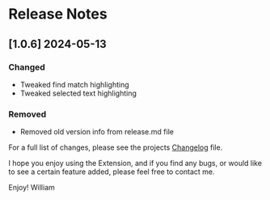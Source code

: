 # Release Notes

<!-- ## [v-inc] ${YEAR4}-${MONTHNUMBER}-${DATE} -->

## [1.0.6] 2024-05-13
### Changed
- Tweaked find match highlighting
- Tweaked selected text highlighting

### Removed
- Removed old version info from release.md file


For a full list of changes, please see the projects [Changelog](CHANGELOG.md) file.

I hope you enjoy using the Extension, and if you find any bugs, or would like to see a certain feature added, please feel free to contact me.

Enjoy! William
